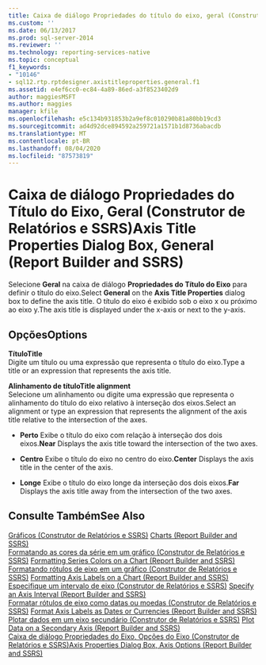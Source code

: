 ```yaml
---
title: Caixa de diálogo Propriedades do título do eixo, geral (Construtor de Relatórios e SSRS) | Microsoft Docs
ms.custom: ''
ms.date: 06/13/2017
ms.prod: sql-server-2014
ms.reviewer: ''
ms.technology: reporting-services-native
ms.topic: conceptual
f1_keywords:
- "10146"
- sql12.rtp.rptdesigner.axistitleproperties.general.f1
ms.assetid: e4ef6cc0-ec84-4a89-86ed-a3f8523402d9
author: maggiesMSFT
ms.author: maggies
manager: kfile
ms.openlocfilehash: e5c134b931853b2a9ef8c010290b81a80bb19cd3
ms.sourcegitcommit: ad4d92dce894592a259721a1571b1d8736abacdb
ms.translationtype: MT
ms.contentlocale: pt-BR
ms.lasthandoff: 08/04/2020
ms.locfileid: "87573819"
---
```

# <a name="axis-title-properties-dialog-box-general-report-builder-and-ssrs"></a><span data-ttu-id="9a01c-102">Caixa de diálogo Propriedades do Título do Eixo, Geral (Construtor de Relatórios e SSRS)</span><span class="sxs-lookup"><span data-stu-id="9a01c-102">Axis Title Properties Dialog Box, General (Report Builder and SSRS)</span></span>
  <span data-ttu-id="9a01c-103">Selecione **Geral** na caixa de diálogo **Propriedades do Título do Eixo** para definir o título do eixo.</span><span class="sxs-lookup"><span data-stu-id="9a01c-103">Select **General** on the **Axis Title Properties** dialog box to define the axis title.</span></span> <span data-ttu-id="9a01c-104">O título do eixo é exibido sob o eixo x ou próximo ao eixo y.</span><span class="sxs-lookup"><span data-stu-id="9a01c-104">The axis title is displayed under the x-axis or next to the y-axis.</span></span>  
  
## <a name="options"></a><span data-ttu-id="9a01c-105">Opções</span><span class="sxs-lookup"><span data-stu-id="9a01c-105">Options</span></span>  
 <span data-ttu-id="9a01c-106">**Título**</span><span class="sxs-lookup"><span data-stu-id="9a01c-106">**Title**</span></span>  
 <span data-ttu-id="9a01c-107">Digite um título ou uma expressão que representa o título do eixo.</span><span class="sxs-lookup"><span data-stu-id="9a01c-107">Type a title or an expression that represents the axis title.</span></span>  
  
 <span data-ttu-id="9a01c-108">**Alinhamento de título**</span><span class="sxs-lookup"><span data-stu-id="9a01c-108">**Title alignment**</span></span>  
 <span data-ttu-id="9a01c-109">Selecione um alinhamento ou digite uma expressão que representa o alinhamento do título do eixo relativo à interseção dos eixos.</span><span class="sxs-lookup"><span data-stu-id="9a01c-109">Select an alignment or type an expression that represents the alignment of the axis title relative to the intersection of the axes.</span></span>  
  
-   <span data-ttu-id="9a01c-110">**Perto** Exibe o título do eixo com relação à interseção dos dois eixos.</span><span class="sxs-lookup"><span data-stu-id="9a01c-110">**Near** Displays the axis title toward the intersection of the two axes.</span></span>  
  
-   <span data-ttu-id="9a01c-111">**Centro** Exibe o título do eixo no centro do eixo.</span><span class="sxs-lookup"><span data-stu-id="9a01c-111">**Center** Displays the axis title in the center of the axis.</span></span>  
  
-   <span data-ttu-id="9a01c-112">**Longe** Exibe o título do eixo longe da interseção dos dois eixos.</span><span class="sxs-lookup"><span data-stu-id="9a01c-112">**Far** Displays the axis title away from the intersection of the two axes.</span></span>  
  
## <a name="see-also"></a><span data-ttu-id="9a01c-113">Consulte Também</span><span class="sxs-lookup"><span data-stu-id="9a01c-113">See Also</span></span>  
 <span data-ttu-id="9a01c-114">[Gráficos &#40;Construtor de Relatórios e SSRS&#41;](report-design/charts-report-builder-and-ssrs.md) </span><span class="sxs-lookup"><span data-stu-id="9a01c-114">[Charts &#40;Report Builder and SSRS&#41;](report-design/charts-report-builder-and-ssrs.md) </span></span>  
 <span data-ttu-id="9a01c-115">[Formatando as cores da série em um gráfico &#40;Construtor de Relatórios e SSRS&#41;](report-design/formatting-series-colors-on-a-chart-report-builder-and-ssrs.md) </span><span class="sxs-lookup"><span data-stu-id="9a01c-115">[Formatting Series Colors on a Chart &#40;Report Builder and SSRS&#41;](report-design/formatting-series-colors-on-a-chart-report-builder-and-ssrs.md) </span></span>  
 <span data-ttu-id="9a01c-116">[Formatando rótulos de eixo em um gráfico &#40;Construtor de Relatórios e SSRS&#41;](report-design/formatting-axis-labels-on-a-chart-report-builder-and-ssrs.md) </span><span class="sxs-lookup"><span data-stu-id="9a01c-116">[Formatting Axis Labels on a Chart &#40;Report Builder and SSRS&#41;](report-design/formatting-axis-labels-on-a-chart-report-builder-and-ssrs.md) </span></span>  
 <span data-ttu-id="9a01c-117">[Especifique um intervalo de eixo &#40;Construtor de Relatórios e SSRS&#41;](report-design/specify-an-axis-interval-report-builder-and-ssrs.md) </span><span class="sxs-lookup"><span data-stu-id="9a01c-117">[Specify an Axis Interval &#40;Report Builder and SSRS&#41;](report-design/specify-an-axis-interval-report-builder-and-ssrs.md) </span></span>  
 <span data-ttu-id="9a01c-118">[Formatar rótulos de eixo como datas ou moedas &#40;Construtor de Relatórios e SSRS&#41;](report-design/format-axis-labels-as-dates-or-currencies-report-builder-and-ssrs.md) </span><span class="sxs-lookup"><span data-stu-id="9a01c-118">[Format Axis Labels as Dates or Currencies &#40;Report Builder and SSRS&#41;](report-design/format-axis-labels-as-dates-or-currencies-report-builder-and-ssrs.md) </span></span>  
 <span data-ttu-id="9a01c-119">[Plotar dados em um eixo secundário &#40;Construtor de Relatórios e SSRS&#41;](report-design/plot-data-on-a-secondary-axis-report-builder-and-ssrs.md) </span><span class="sxs-lookup"><span data-stu-id="9a01c-119">[Plot Data on a Secondary Axis &#40;Report Builder and SSRS&#41;](report-design/plot-data-on-a-secondary-axis-report-builder-and-ssrs.md) </span></span>  
 [<span data-ttu-id="9a01c-120">Caixa de diálogo Propriedades do Eixo, Opções do Eixo &#40;Construtor de Relatórios e SSRS&#41;</span><span class="sxs-lookup"><span data-stu-id="9a01c-120">Axis Properties Dialog Box, Axis Options &#40;Report Builder and SSRS&#41;</span></span>](../../2014/reporting-services/axis-properties-dialog-box-axis-options-report-builder-and-ssrs.md)  
  
  
